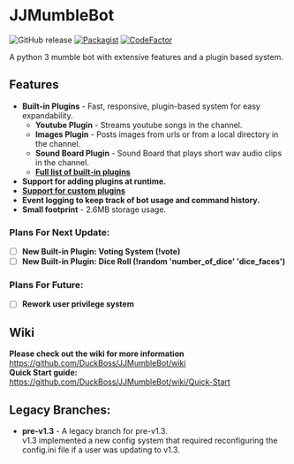 # JJMumbleBot
![GitHub release](https://img.shields.io/github/release/DuckBoss/JJMumbleBot.svg)
[![Packagist](https://img.shields.io/badge/License-GPL-blue.svg)](https://github.com/DuckBoss/JJMumbleBot/blob/master/LICENSE)
[![CodeFactor](https://www.codefactor.io/repository/github/duckboss/jjmumblebot/badge)](https://www.codefactor.io/repository/github/duckboss/jjmumblebot)

A python 3 mumble bot with extensive features and a plugin based system.


## Features
- <b>Built-in Plugins</b> - Fast, responsive, plugin-based system for easy expandability.
  - <b>Youtube Plugin</b> - Streams youtube songs in the channel.
  - <b>Images Plugin</b> - Posts images from urls or from a local directory in the channel.
  - <b>Sound Board Plugin</b> - Sound Board that plays short wav audio clips in the channel.
  - <b><a href="https://github.com/DuckBoss/JJMumbleBot/wiki/Quick-Start">Full list of built-in plugins</a></b>
- <b>Support for adding plugins at runtime.</b>
- <b><a href="https://github.com/DuckBoss/JJMumbleBot/wiki/Plugins">Support for custom plugins</a></b>
- <b>Event logging to keep track of bot usage and command history.</b>
- <b>Small footprint</b> - 2.6MB storage usage. 

### Plans For Next Update:
- [ ] <b>New Built-in Plugin: Voting System (!vote)</b>
- [ ] <b>New Built-in Plugin: Dice Roll (!random 'number_of_dice' 'dice_faces')</b>

### Plans For Future:
- [ ] <b>Rework user privilege system</b>

## Wiki
<b> Please check out the wiki for more information </b> <br>
<a href="https://github.com/DuckBoss/JJMumbleBot/wiki">https://github.com/DuckBoss/JJMumbleBot/wiki</a> <br>
<b> Quick Start guide: </b> <br>
<a href="https://github.com/DuckBoss/JJMumbleBot/wiki/Quick-Start">https://github.com/DuckBoss/JJMumbleBot/wiki/Quick-Start</a> <br>

## Legacy Branches:
- <b>pre-v1.3</b> - A legacy branch for pre-v1.3. <br>
v1.3 implemented a new config system that required reconfiguring the config.ini file if a user was updating to v1.3.
